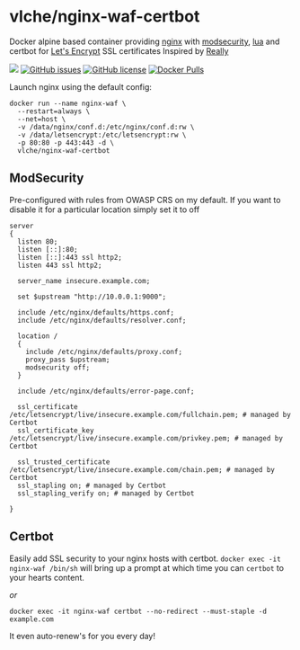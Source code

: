 # vlche/nginx-waf-certbot
Docker alpine based container providing [nginx](https://www.nginx.com) with [modsecurity](https://www.modsecurity.org), [lua](https://www.nginx.com/resources/wiki/modules/lua/) and certbot for [Let's Encrypt](https://letsencrypt.org) SSL certificates
Inspired by [Really](https://hub.docker.com/r/really/nginx-modsecurity)

[![](https://images.microbadger.com/badges/image/vlche/nginx-waf-certbot.svg)](https://microbadger.com/images/vlche/nginx-waf-certbot "Get your own image badge on microbadger.com") 
[![GitHub issues](https://img.shields.io/github/issues/vlche/docker-nginx-waf.svg?style=flat-square)](https://github.com/vlche/docker-nginx-waf/issues) 
[![GitHub license](https://img.shields.io/github/license/vlche/docker-nginx-waf.svg?style=flat-square)](https://github.com/vlche/docker-nginx-waf/blob/master/LICENSE) 
[![Docker Pulls](https://img.shields.io/docker/pulls/vlche/nginx-waf-certbot.svg?style=flat-square)](https://github.com/vlche/docker-nginx-waf/)

Launch nginx using the default config:
```
docker run --name nginx-waf \
  --restart=always \
  --net=host \
  -v /data/nginx/conf.d:/etc/nginx/conf.d:rw \
  -v /data/letsencrypt:/etc/letsencrypt:rw \
  -p 80:80 -p 443:443 -d \
  vlche/nginx-waf-certbot
```

ModSecurity
-----------
Pre-configured with rules from OWASP CRS on my default.
If you want to disable it for a particular location simply set it to off
```
server
{
  listen 80;
  listen [::]:80;
  listen [::]:443 ssl http2;
  listen 443 ssl http2;

  server_name insecure.example.com;

  set $upstream "http://10.0.0.1:9000";

  include /etc/nginx/defaults/https.conf;
  include /etc/nginx/defaults/resolver.conf;

  location /
  {
    include /etc/nginx/defaults/proxy.conf;
    proxy_pass $upstream;
    modsecurity off;
  }

  include /etc/nginx/defaults/error-page.conf;

  ssl_certificate /etc/letsencrypt/live/insecure.example.com/fullchain.pem; # managed by Certbot
  ssl_certificate_key /etc/letsencrypt/live/insecure.example.com/privkey.pem; # managed by Certbot

  ssl_trusted_certificate /etc/letsencrypt/live/insecure.example.com/chain.pem; # managed by Certbot
  ssl_stapling on; # managed by Certbot
  ssl_stapling_verify on; # managed by Certbot

}
```

Certbot
-------
Easily add SSL security to your nginx hosts with certbot.
`docker exec -it nginx-waf /bin/sh` will bring up a prompt at which time you can `certbot` to your hearts content.

_or_

`docker exec -it nginx-waf certbot --no-redirect --must-staple -d example.com`

It even auto-renew's for you every day!
